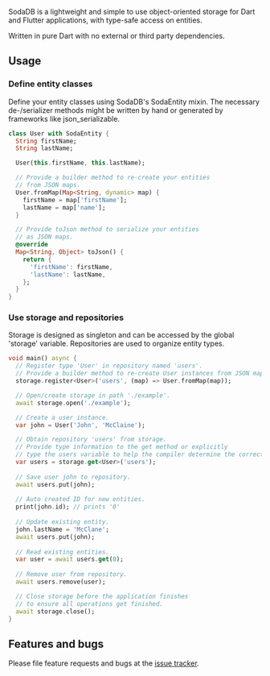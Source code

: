 SodaDB is a lightweight and simple to use object-oriented storage for Dart and Flutter applications,
with type-safe access on entities.

Written in pure Dart with no external or third party dependencies.

## Usage

### Define entity classes
Define your entity classes using SodaDB's SodaEntity mixin. The necessary de-/serializer methods 
might be written by hand or generated by frameworks like json_serializable. 

```dart
class User with SodaEntity {
  String firstName;
  String lastName;

  User(this.firstName, this.lastName);

  // Provide a builder method to re-create your entities
  // from JSON maps.
  User.fromMap(Map<String, dynamic> map) {
    firstName = map['firstName'];
    lastName = map['name'];
  }

  // Provide toJson method to serialize your entities
  // as JSON maps.
  @override
  Map<String, Object> toJson() {
    return {
      'firstName': firstName,
      'lastName': lastName,
    };
  }
}
```

### Use storage and repositories
Storage is designed as singleton and can be accessed by the global 'storage' variable.
Repositories are used to organize entity types.

```dart
void main() async {
  // Register type 'User' in repository named 'users'.
  // Provide a builder method to re-create User instances from JSON maps.
  storage.register<User>('users', (map) => User.fromMap(map));

  // Open/create storage in path './example'.
  await storage.open('./example');

  // Create a user instance.
  var john = User('John', 'McClaine');

  // Obtain repository 'users' from storage.
  // Provide type information to the get method or explicitly
  // type the users variable to help the compiler determine the correct type.
  var users = storage.get<User>('users');
  
  // Save user john to repository.
  await users.put(john);
  
  // Auto created ID for new entities.
  print(john.id); // prints '0'
  
  // Update existing entity.
  john.lastName = 'McClane';
  await users.put(john);
  
  // Read existing entities.
  var user = await users.get(0);
  
  // Remove user from repository.
  await users.remove(user);

  // Close storage before the application finishes
  // to ensure all operations get finished.
  await storage.close();
}
```

## Features and bugs

Please file feature requests and bugs at the [issue tracker][tracker].

[tracker]: https://github.com/slumann/soda_db/issues
